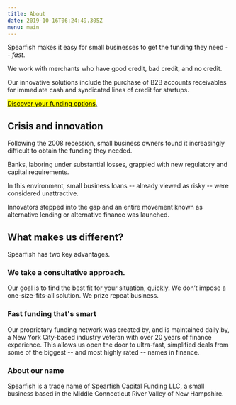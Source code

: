 ```yaml
---
title: About
date: 2019-10-16T06:24:49.305Z
menu: main
---
```

Spearfish makes it easy for small businesses to get the funding they need -- _fast_. 

We work with merchants who have good credit, bad credit, and no credit.

Our innovative solutions include the purchase of B2B accounts receivables for immediate cash and syndicated lines of credit for startups.

<!-- Calendly link widget begin -->

<link href="https://assets.calendly.com/assets/external/widget.css" rel="stylesheet">
<script src="https://assets.calendly.com/assets/external/widget.js" type="text/javascript"></script>
<a href="" onclick="Calendly.initPopupWidget({url: 'https://calendly.com/spearfish/consultation'});return false;"><mark>	Discover your funding options</mark>.</a>
<!-- Calendly link widget end -->

## Crisis and innovation

Following the 2008 recession, small business owners found it increasingly difficult to obtain the funding they needed.  

Banks, laboring under substantial losses, grappled with new regulatory and capital requirements.  

In this environment, small business loans -- already viewed as risky -- were considered unattractive. 

Innovators stepped into the gap and an entire movement known as alternative lending or alternative finance was launched.

## What makes us different?   

Spearfish has two key advantages. 

### We take a consultative approach. 

Our goal is to find the best fit for your situation, quickly. We don’t impose a one-size-fits-all solution. We prize repeat business.  

### Fast funding that's smart

Our proprietary funding network was created by, and is maintained daily by, a New York City-based industry veteran with over 20 years of finance experience. This allows us open the door to ultra-fast, simplified deals from some of the biggest -- and most highly rated -- names in finance.

### About our name

<p></p>

Spearfish is a trade name of Spearfish Capital Funding LLC, a small business based in the Middle Connecticut River Valley of New Hampshire.
